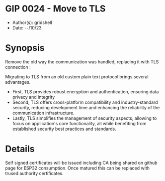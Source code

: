 # GIP 0024 - Move to TLS
- Author(s): gridshell
- Date: --/10/23

# Synopsis
Remove the old way the communication was handled, replacing it with TLS connection :

Migrating to TLS from an old custom plain text protocol brings several advantages.

- First, TLS provides robust encryption and authentication, ensuring data privacy and integrity
- Second, TLS offers cross-platform compatibility and industry-standard security, reducing development time and enhancing the reliability of the communication infrastructure. 
- Lastly, TLS simplifies the management of security aspects, allowing to focus on application's core functionality, all while benefiting from established security best practices and standards.

# Details

Self signed certificates will be issued including CA being shared on github page for ESP32 consumption.
Once matured this can be replaced with trused authority certificates.
